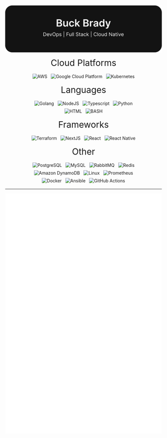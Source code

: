 <p align="center" width="100%">
    <img src='https://raw.githubusercontent.com/buckbrady/buckbrady/main/assets/header.svg' />
</p>

<center style='font-family:inter; font-size:2em'>Cloud Platforms</center>

<p align="center">
    <img src="https://img.shields.io/badge/Amazon_AWS-FF9900?style=for-the-badge&logo=amazonaws&logoColor=white" alt="AWS" style="vertical-align:top; margin:4px">
    <img src="https://img.shields.io/badge/Google_Cloud-4285F4?style=for-the-badge&logo=google-cloud&logoColor=white" alt="Google Cloud Platform" style="vertical-align:top; margin:4px">
    <img src="https://img.shields.io/badge/kubernetes-%23326ce5.svg?style=for-the-badge&logo=kubernetes&logoColor=white" alt="Kubernetes" style="vertical-align:top; margin:4px">
</p>

<center style='font-family:inter; font-size:2em'>Languages</center>

<center>
    <p align="center" style="max-width: 75%;">
    <img src="https://img.shields.io/badge/Go-00ADD8?style=for-the-badge&logo=go&logoColor=white" alt="Golang" style="vertical-align:top; margin:4px">
    <img src="https://img.shields.io/badge/Node.js-43853D?style=for-the-badge&logo=node.js&logoColor=white" alt="NodeJS" style="vertical-align:top; margin:4px">
    <img src="https://img.shields.io/badge/TypeScript-007ACC?style=for-the-badge&logo=typescript&logoColor=white" alt="Typescript" style="vertical-align:top; margin:4px">
    <img src="https://img.shields.io/badge/Python-3776AB?style=for-the-badge&logo=python&logoColor=white" alt="Python" style="vertical-align:top; margin:4px">
    <img src="https://img.shields.io/badge/HTML5-E34F26?style=for-the-badge&logo=html5&logoColor=white" alt="HTML" style="vertical-align:top; margin:4px">
    <img src="https://img.shields.io/badge/Shell_Script-121011?style=for-the-badge&logo=gnu-bash&logoColor=white" alt="BASH" style="vertical-align:top; margin:4px">
</p>
</center>

<center style='font-family:inter; font-size:2em'>Frameworks</center>

<center>
    <p align="center" style="max-width: 75%;">
    <img src="https://img.shields.io/badge/Terraform-623CE4?style=for-the-badge&logo=terraform&logoColor=white" alt="Terraform" style="vertical-align:top; margin:4px">
    <img src="https://img.shields.io/badge/Next.js-000?logo=nextdotjs&logoColor=fff&style=for-the-badge" alt="NextJS" style="vertical-align:top; margin:4px">
    <img src="https://img.shields.io/badge/React-20232A?style=for-the-badge&logo=react&logoColor=61DAFB" alt="React" style="vertical-align:top; margin:4px">
    <img src="https://img.shields.io/badge/React_Native-20232A?style=for-the-badge&logo=react&logoColor=61DAFB" alt="React Native" style="vertical-align:top; margin:4px">
</p>
</center>

<center style='font-family:inter; font-size:2em'>Other</center>
<center>
    <p align="center" style="max-width: 75%;">
        <img src="https://img.shields.io/badge/PostgreSQL-316192?style=for-the-badge&logo=postgresql&logoColor=white" alt="PostgreSQL" style="vertical-align:top; margin:4px">
        <img src="https://img.shields.io/badge/MySQL-005C84?style=for-the-badge&logo=mysql&logoColor=white" alt="MySQL" style="vertical-align:top; margin:4px">
        <img src="https://img.shields.io/badge/rabbitmq-%23FF6600.svg?&style=for-the-badge&logo=rabbitmq&logoColor=white" alt="RabbitMQ" style="vertical-align:top; margin:4px">
        <img src="https://img.shields.io/badge/redis-%23DD0031.svg?&style=for-the-badge&logo=redis&logoColor=white" alt="Redis" style="vertical-align:top; margin:4px">
        <img src="https://img.shields.io/badge/Amazon%20DynamoDB-4053D6?style=for-the-badge&logo=Amazon%20DynamoDB&logoColor=white" alt="Amazon DynamoDB" style="vertical-align:top; margin:4px">
        <img src="https://img.shields.io/badge/Linux-FCC624?style=for-the-badge&logo=linux&logoColor=black" alt="Linux" style="vertical-align:top; margin:4px">
        <img src="https://img.shields.io/badge/Prometheus-E6522C?style=for-the-badge&logo=Prometheus&logoColor=white" alt="Prometheus" style="vertical-align:top; margin:4px">
        <img src="https://img.shields.io/badge/docker-%230db7ed.svg?style=for-the-badge&logo=docker&logoColor=white" alt="Docker" style="vertical-align:top; margin:4px">
        <img src="https://img.shields.io/badge/ansible-%231A1918.svg?style=for-the-badge&logo=ansible&logoColor=white" alt="Ansible" style="vertical-align:top; margin:4px">
        <img src="https://img.shields.io/badge/GitHub_Actions-000?style=for-the-badge&logo=githubactions&logoColor=white" alt="GitHub Actions" style="vertical-align:top; margin:4px">
    </p>
</center>

<!--
# Use for adding badges
# badge icon slugs can be found here: https://github.com/simple-icons/simple-icons/blob/master/slugs.md
<img src="" alt="Python" style="vertical-align:top; margin:4px">
-->


---

<p align="center" width="100%">
    <img src='https://raw.githubusercontent.com/buckbrady/buckbrady/main/github-metrics.svg' />
</p>